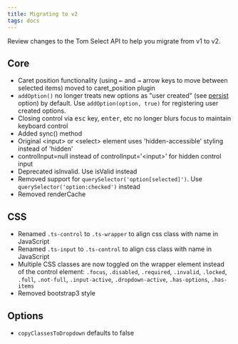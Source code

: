 ```yaml
---
title: Migrating to v2
tags: docs
---
```


Review changes to the Tom Select API to help you migrate from v1 to v2.

## Core
* Caret position functionality (using <kbd>&larr;</kbd> and <kbd>&rarr;</kbd> arrow keys to move between selected items) moved to caret_position plugin
* ```addOption()``` no longer treats new options as "user created" (see <a href="https://tom-select.js.org/docs/#persist">persist</a> option) by default. Use ```addOption(option, true)``` for registering user created options.
* Closing control via <kbd>esc</kbd> key, <kbd>enter</kbd>, etc no longer blurs focus to maintain keyboard control
* Added sync() method
* Original &lt;input&gt; or &lt;select&gt; element uses 'hidden-accessible' styling instead of 'hidden'
* controlInput=null instead of controlInput='&lt;input&gt;' for hidden control input
* Deprecated isInvalid. Use isValid instead
* Removed support for ```querySelector('option[selected]')```. Use ```querySelector('option:checked')``` instead
* Removed renderCache

## CSS
* Renamed ```.ts-control``` to ```.ts-wrapper``` to align css class with name in JavaScript
* Renamed ```.ts-input``` to ```.ts-control``` to align css class with name in JavaScript
* Multiple CSS classes are now toggled on the wrapper element instead of the control element: ```.focus```, ```.disabled```, ```.required```, ```.invalid```, ```.locked```, ```.full```, ```.not-full```, ```.input-active```, ```.dropdown-active```, ```.has-options```, ```.has-items```
* Removed bootstrap3 style

## Options
* ```copyClassesToDropdown``` defaults to false
